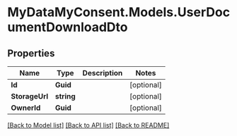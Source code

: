 # MyDataMyConsent.Models.UserDocumentDownloadDto

## Properties

Name | Type | Description | Notes
------------ | ------------- | ------------- | -------------
**Id** | **Guid** |  | [optional] 
**StorageUrl** | **string** |  | [optional] 
**OwnerId** | **Guid** |  | [optional] 

[[Back to Model list]](../README.md#documentation-for-models) [[Back to API list]](../README.md#documentation-for-api-endpoints) [[Back to README]](../README.md)

